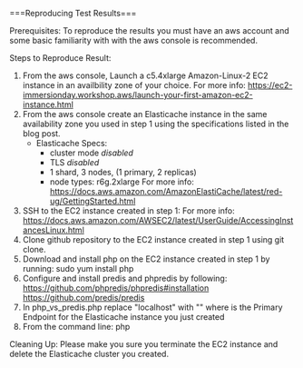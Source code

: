 ===Reproducing Test Results===

Prerequisites:
    To reproduce the results you must have an aws account and
    some basic familiarity with with the aws console is recommended.

Steps to Reproduce Result:
1) From the aws console, Launch a c5.4xlarge Amazon-Linux-2 EC2 instance in an availbility zone of your choice.
    For more info: https://ec2-immersionday.workshop.aws/launch-your-first-amazon-ec2-instance.html
2) From the aws console create an Elasticache instance in the same availability zone you used in step 1 using the specifications listed in the blog post.
    * Elasticache Specs:
        * cluster mode *disabled*
        * TLS *disabled*
        * 1 shard, 3 nodes, (1 primary, 2 replicas)
        * node types: r6g.2xlarge
    For more info: https://docs.aws.amazon.com/AmazonElastiCache/latest/red-ug/GettingStarted.html
3) SSH to the EC2 instance created in step 1:
    For more info: https://docs.aws.amazon.com/AWSEC2/latest/UserGuide/AccessingInstancesLinux.html
4) Clone github repository to the EC2 instance created in step 1 using git clone.
5) Download and install php on the EC2 instance created in step 1 by running: sudo yum install php
6) Configure and install predis and phpredis by following:
    https://github.com/phpredis/phpredis#installation
    https://github.com/predis/predis
7) In php_vs_predis.php replace "localhost" with "<Primary Endpoint>"
    where <Primary Endpoint> is the Primary Endpoint for the Elasticache instance you just created
8) From the command line: php <Path to php_vs_predis.php>

Cleaning Up:
Please make you sure you terminate the EC2 instance and delete the Elasticache cluster you created.
